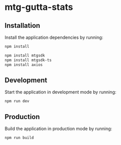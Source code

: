 # mtg-gutta-stats

## Installation

Install the application dependencies by running:

```sh
npm install

npm install mtgsdk
npm install mtgsdk-ts
npm install axios
```

## Development

Start the application in development mode by running:

```sh
npm run dev
```

## Production

Build the application in production mode by running:

```sh
npm run build
```

